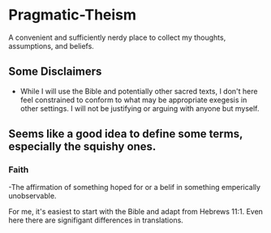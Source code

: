 # Pragmatic-Theism
A convenient and sufficiently nerdy place to collect my thoughts, assumptions, and beliefs.

## Some Disclaimers
- While I will use the Bible and potentially other sacred texts, I don't here feel constrained to conform to what may be appropriate exegesis in other settings. I will not be justifying or arguing with anyone but myself.

## Seems like a good idea to define some terms, especially the squishy ones.

### Faith
-The affirmation of something hoped for or a belif in something emperically unobservable.

For me, it's easiest to start with the Bible and adapt from Hebrews 11:1. Even here there are signifigant differences in translations.
  
